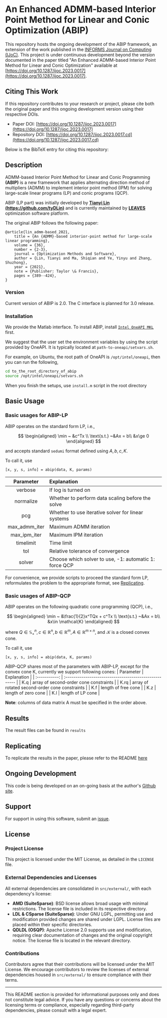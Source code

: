 # An Enhanced ADMM-based Interior Point Method for Linear and Conic Optimization (ABIP)

This repository hosts the ongoing development of the ABIP framework, an extension of the work published in the [INFORMS Journal on Computing (IJoC)](https://pubsonline.informs.org/journal/ijoc). This project is under continuous development beyond the version documented in the paper titled "An Enhanced ADMM-based Interior Point Method for Linear and Conic Optimization" available at [https://doi.org/10.1287/ijoc.2023.0017](https://doi.org/10.1287/ijoc.2023.0017).

## Citing This Work

If this repository contributes to your research or project, please cite both the original paper and this ongoing development version using their respective DOIs.

- Paper DOI: [https://doi.org/10.1287/ijoc.2023.0017](https://doi.org/10.1287/ijoc.2023.0017)
- Repository DOI: [https://doi.org/10.1287/ijoc.2023.0017.cd](https://doi.org/10.1287/ijoc.2023.0017.cd)

Below is the BibTeX entry for citing this repository:


## Description

ADMM-based Interior Point Method for Linear and Conic Programming **(ABIP)** is a new framework that applies alternating direction method of multipliers (ADMM) to implement interior point method (IPM) for solving large-scale linear programs (LP) and conic programs (QCP).

ABIP (LP part) was initially developed by **[Tianyi Lin (https://github.com/tyDLin)](https://github.com/tyDLin)** and is currently maintained by **[LEAVES](https://github.com/leavesgrp)** optimization software platform. 

The original ABIP follows the following paper:

```
@article{lin_admm-based_2021,
	title = {An {ADMM}-based interior-point method for large-scale linear programming},
	volume = {36},
	number = {2-3},
	journal = {Optimization Methods and Software},
	author = {Lin, Tianyi and Ma, Shiqian and Ye, Yinyu and Zhang, Shuzhong},
	year = {2021},
	note = {Publisher: Taylor \& Francis},
	pages = {389--424},
}
```

### Version
Current version of ABIP is 2.0. The C interface is planned for 3.0 release.

### Installation

We provide the Matlab interface. 
To install ABIP, install [`Intel OneAPI MKL`](https://www.intel.com/content/www/us/en/developer/tools/oneapi/toolkits.html#base-kit) first.

We suggest that the user set the environment variables by using the script provided by OneAPI.
It is typically located at `path-to-oneapi/setvars.sh`.

For example, on Ubuntu, the root path of OneAPI is `/opt/intel/oneapi`, then you can run the following,

```bash
cd to_the_root_directory_of_abip
source /opt/intel/oneapi/setvars.sh       
``` 

When you finish the setups, use `install.m` script in the root directory


## Basic Usage

### Basic usages for ABIP-LP

ABIP operates on  the standard form LP, i.e.,

$$
\begin{aligned}
\min ~ &c^Tx \\
\text{s.t.} ~&Ax = b\\
&x\ge 0
\end{aligned}
$$

and accepts standard `sedumi` format defined using $A, b, c, K$.

To call it, use

```
[x, y, s, info] = abip(data, K, params)
```

|   Parameter   | Explanation                                            |
| :-----------: | :----------------------------------------------------- |
|    verbose    | If log is turned on                                    |
|   normalize   | Whether to perform data scaling before the solve       |
|      pcg      | Whether to use iterative solver for linear systems     |
| max_admm_iter | Maximum ADMM iteration                                 |
| max_ipm_iter  | Maximum IPM iteration                                  |
|   timelimit   | Time limit                                             |
|      tol      | Relative tolerance of convergence                      |
|    solver     | Choose which solver to use, -1: automatic 1: force QCP |


For convenience, we provide scripts to proceed the standard form LP, reformulates the problem to the appropriate format, see [Replicating](#replicating).

### Basic usages of ABIP-QCP

ABIP operates on the following quadratic cone programming (QCP), i.e.,

$$
\begin{aligned}
\min ~ &\frac{1}{2}x^TQx + c^Tx \\
\text{s.t.} ~&Ax = b\\
&x\in \mathcal{K}
\end{aligned}
$$

where $Q \in \mathbb{S}_{+}^n, c \in \mathbb{R}^n, b \in \mathbb{R}^m, A \in \mathbb{R}^{m \times n}$, and $\mathcal{K}$ is a closed convex cone.

To call it, use

```
[x, y, s, info] = abip(data, K, params)
```
ABIP-QCP shares most of the parameters with ABIP-LP, except for the convex cone K, currently we support following cones:
|   Parameter   | Explanation                                            |
| :-----------: | :----------------------------------------------------- |
|    K.q    | array of second-order cone constraints                                    |
|   K.rq   | array of rotated second-order cone constraints       |
|      K.f      | length of free cone     |
| K.z | length of zero cone                                |
| K.l  | length of LP cone                                  |

**Note**: columns of data matrix A must be specified in the order above.

## Results

The result files can be found in `results`

## Replicating

To replicate the results in the paper, please refer to the README [here](scripts/README.md)

## Ongoing Development

This code is being developed on an on-going basis at the author's
[Github site](https://github.com/leavesgrp/ABIP).

## Support

For support in using this software, submit an
[issue](https://github.com/leavesgrp/ABIP/issues/new).

## License

### Project License

This project is licensed under the MIT License, as detailed in the `LICENSE` file.

### External Dependencies and Licenses

All external dependencies are consolidated in `src/external/`, with each dependency's license:

- **AMD (SuiteSparse)**: BSD license allows broad usage with minimal restrictions. The license file is included in its respective directory.
- **LDL & CSparse (SuiteSparse)**: Under GNU LGPL, permitting use and modification provided changes are shared under LGPL. License files are placed within their specific directories.
- **QDLDL (OSQP)**: Apache License 2.0 supports use and modification, requiring clear documentation of changes and the original copyright notice. The license file is located in the relevant directory.

### Contributions

Contributors agree that their contributions will be licensed under the MIT License. We encourage contributors to review the licenses of external dependencies housed in `src/external/` to ensure compliance with their terms.


---

This README section is provided for informational purposes only and does not constitute legal advice. If you have any questions or concerns about the licensing terms or compliance, especially regarding third-party dependencies, please consult with a legal expert.
